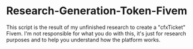 # Research-Generation-Token-Fivem
This script is the result of my unfinished research to create a "cfxTicket" Fivem. I'm not responsible for what you do with this, it's just for research purposes and to help you understand how the platform works.
